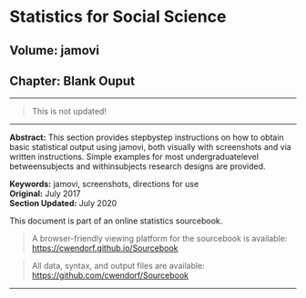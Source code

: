 # **Statistics for Social Science**

## **Volume: jamovi**  
## **Chapter: Blank Ouput**

---
> This is not updated!
---


**Abstract:** This section provides stepbystep instructions on how to obtain basic statistical output using jamovi, both visually with screenshots and via written instructions. Simple examples for most undergraduatelevel betweensubjects and withinsubjects research designs are provided.

**Keywords:** jamovi, screenshots, directions for use  
**Original:** July 2017  
**Section Updated:** July 2020

This document is part of an online statistics sourcebook.

> A browser-friendly viewing platform for the sourcebook is available:
> <https://cwendorf.github.io/Sourcebook>

> All data, syntax, and output files are available:
> <https://github.com/cwendorf/Sourcebook>

---
